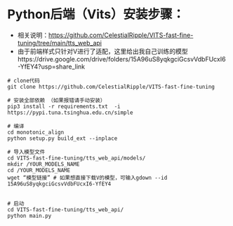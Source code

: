 # Python后端（Vits）安装步骤：

- 相关说明：https://github.com/CelestialRipple/VITS-fast-fine-tuning/tree/main/tts_web_api
- 由于前端样式只针对V进行了适配，这里给出我自己训练的模型https://drive.google.com/drive/folders/15A96uS8yqkgciGcsvVdbFUcxI6-YfEY4?usp=share_link

```shell
# clone代码 
git clone https://github.com/CelestialRipple/VITS-fast-fine-tuning

# 安装全部依赖 （如果报错请手动安装）
pip3 install -r requirements.txt  -i https://pypi.tuna.tsinghua.edu.cn/simple

# 编译
cd monotonic_align
python setup.py build_ext --inplace

# 导入模型文件
cd VITS-fast-fine-tuning/tts_web_api/models/
mkdir /YOUR_MODELS_NAME
cd /YOUR_MODELS_NAME
wget “模型链接” # 如果想直接下载V的模型，可输入gdown --id 15A96uS8yqkgciGcsvVdbFUcxI6-YfEY4


# 启动
cd VITS-fast-fine-tuning/tts_web_api/
python main.py
```
